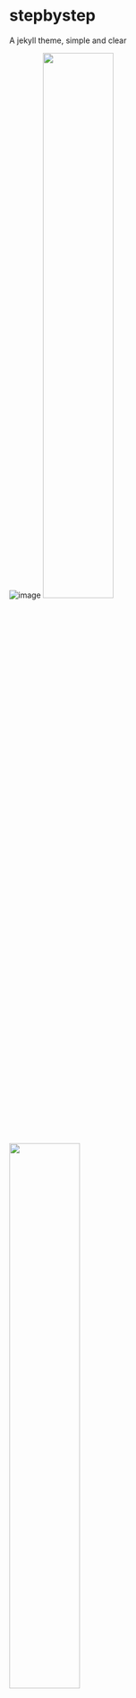 # stepbystep
A jekyll theme, simple and clear

![image](https://github.com/jokinkuang/stepbystep/raw/master/article.png '手机端')
<img style="width:50%;" src="https://github.com/jokinkuang/stepbystep/raw/master/mobile.png"></img>
<img style="width:50%;" src="https://github.com/jokinkuang/stepbystep/raw/master/mobile2.png"></img>
